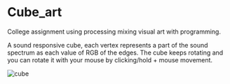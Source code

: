 # Cube_art
College assignment using processing mixing visual art with programming.

A sound responsive cube, each vertex represents a part of the sound spectrum as each value of RGB of the edges. The cube keeps rotating and you can rotate it with your mouse by clicking/hold + mouse movement.

![cube](https://user-images.githubusercontent.com/72046135/122849828-9dfd5800-d2e2-11eb-8416-5d1652d71483.png)

